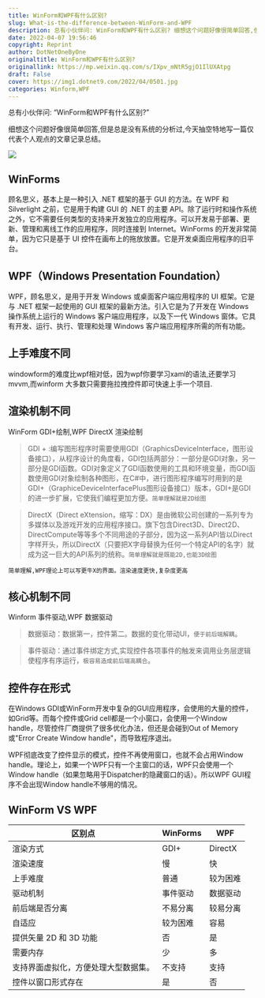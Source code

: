 ```yaml
---
title: WinForm和WPF有什么区别?
slug: What-is-the-difference-between-WinForm-and-WPF
description: 总有小伙伴问: WinForm和WPF有什么区别? 细想这个问题好像很简单回答,但是总是没有系统的分析过,今天抽空特地写一篇仅代表个人观点的文章记录总结。
date: 2022-04-07 19:56:46
copyright: Reprint
author: DotNetOneByOne
originaltitle: WinForm和WPF有什么区别?
originallink: https://mp.weixin.qq.com/s/IXpv_mNtR5gjO1IlUXAtpg
draft: False
cover: https://img1.dotnet9.com/2022/04/0501.jpg
categories: Winform,WPF
---
```


总有小伙伴问: “WinForm和WPF有什么区别?”

细想这个问题好像很简单回答,但是总是没有系统的分析过,今天抽空特地写一篇仅代表个人观点的文章记录总结。

![](https://img1.dotnet9.com/2022/04/0501.jpg)

## WinForms

顾名思义，基本上是一种引入 .NET 框架的基于 GUI 的方法。在 WPF 和 Silverlight 之前，它是用于构建 GUI 的 .NET 的主要 API。除了运行时和操作系统之外，它不需要任何类型的支持来开发独立的应用程序。可以开发易于部署、更新、管理和离线工作的应用程序，同时连接到 Internet。WinForms 的开发非常简单，因为它只是基于 UI 控件在画布上的拖放放置。它是开发桌面应用程序的旧平台。

## WPF（Windows Presentation Foundation）

WPF，顾名思义，是用于开发 Windows 或桌面客户端应用程序的 UI 框架。它是与 .NET 框架一起使用的 GUI 框架的最新方法。引入它是为了开发在 Windows 操作系统上运行的 Windows 客户端应用程序，以及下一代 Windows 窗体。它具有开发、运行、执行、管理和处理 Windows 客户端应用程序所需的所有功能。

## 上手难度不同

windowform的难度比wpf相对低，因为wpf你要学习xaml的语法,还要学习mvvm,而winform 大多数只需要拖拉拽控件即可快速上手一个项目.

## 渲染机制不同

WinForm GDI+绘制,WPF DirectX 渲染绘制

>GDI + :编写图形程序时需要使用GDI（GraphicsDeviceInterface，图形设备接口），从程序设计的角度看，GDI包括两部分：一部分是GDI对象，另一部分是GDI函数。GDI对象定义了GDI函数使用的工具和环境变量，而GDI函数使用GDI对象绘制各种图形，在C#中，进行图形程序编写时用到的是GDI+（GraphiceDeviceInterfacePlus图形设备接口）版本，GDI+是GDI的进一步扩展，它使我们编程更加方便。`简单理解就是2D绘图`

>DirectX（Direct eXtension，缩写：DX）是由微软公司创建的一系列专为多媒体以及游戏开发的应用程序接口。旗下包含Direct3D、Direct2D、DirectCompute等等多个不同用途的子部分，因为这一系列API皆以Direct字样开头，所以DirectX（只要把X字母替换为任何一个特定API的名字）就成为这一巨大的API系列的统称。`简单理解就是既能2D,也能3D绘图`

`简单理解,WPF理论上可以写更牛X的界面。渲染速度更快,复杂度更高`

## 核心机制不同

Winform 事件驱动,WPF 数据驱动

>数据驱动：数据第一，控件第二。数据的变化带动UI，`便于前后端解耦`。

>事件驱动：通过事件绑定方式,实现控件各项事件的触发来调用业务层逻辑使程序有序运行，`极容易造成前后端高耦合`。

## 控件存在形式

在Windows GDI或WinForm开发中复杂的GUI应用程序，会使用的大量的控件，如Grid等。而每个控件或Grid cell都是一个小窗口，会使用一个Window handle，尽管控件厂商提供了很多优化办法，但还是会碰到Out of Memory或"Error Create Window handle"，而导致程序退出。

WPF彻底改变了控件显示的模式，控件不再使用窗口，也就不会占用Window handle。理论上，如果一个WPF只有一个主窗口的话，WPF只会使用一个Window handle（如果忽略用于Dispatcher的隐藏窗口的话）。所以WPF GUI程序不会出现Window handle不够用的情况。

## WinForm VS WPF

| 区别点 | WinForms | WPF |
|--------|--------|--------|
| 渲染方式 | GDI+ | DirectX |
| 渲染速度 | 慢 | 快 |
| 上手难度 | 普通 | 较为困难 |
| 驱动机制 | 事件驱动 | 数据驱动 |
| 前后端是否分离 | 不易分离 | 较易分离 |
| 自适应 | 较为困难 | 容易 |
| 提供矢量 2D 和 3D 功能 | 否 | 是 |
| 需要内存 | 少 | 多 |
| 支持界面虚拟化，方便处理大型数据集。 | 不支持 | 支持 |
| 控件以窗口形式存在 | 是 | 否 |